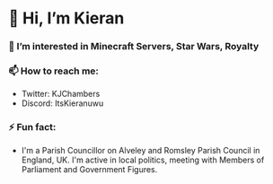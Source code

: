 # 👋 Hi, I’m Kieran

### 👀 I’m interested in Minecraft Servers, Star Wars, Royalty
  
### 📫 How to reach me:
  
- Twitter: KJChambers
- Discord: ItsKieranuwu

### ⚡ Fun fact:
  
- I'm a Parish Councillor on Alveley and Romsley Parish Council in England, UK. I'm active in local politics, meeting with Members of Parliament and Government Figures.

<!---
KieranMP/KieranMP is a ✨ special ✨ repository because its `README.md` (this file) appears on your GitHub profile.
You can click the Preview link to take a look at your changes.
--->

